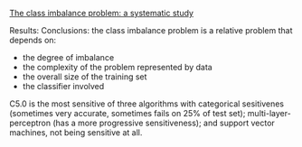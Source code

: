 [The class imbalance problem: a systematic study](https://www.site.uottawa.ca/~nat/Papers/techreport-imbalanced.ps.gz)

Results:
Conclusions: the class imbalance problem is a relative problem that depends on:
- the degree of imbalance
- the complexity of the problem represented by data
- the overall size of the training set
- the classifier involved

C5.0 is the most sensitive of three algorithms with categorical sesitivenes (sometimes very accurate, sometimes fails on 25% of test set); multi-layer-perceptron (has a more progressive sensitiveness); and support vector machines, not being sensitive at all.
